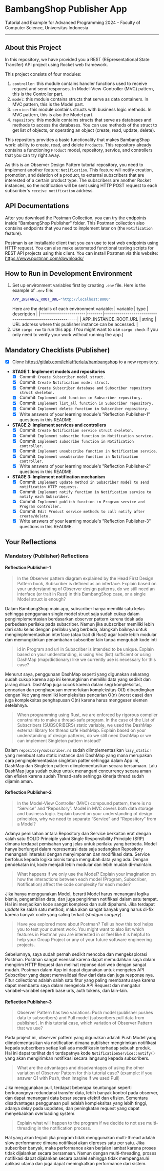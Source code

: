 # BambangShop Publisher App
Tutorial and Example for Advanced Programming 2024 - Faculty of Computer Science, Universitas Indonesia

---

## About this Project
In this repository, we have provided you a REST (REpresentational State Transfer) API project using Rocket web framework.

This project consists of four modules:
1.  `controller`: this module contains handler functions used to receive request and send responses.
    In Model-View-Controller (MVC) pattern, this is the Controller part.
2.  `model`: this module contains structs that serve as data containers.
    In MVC pattern, this is the Model part.
3.  `service`: this module contains structs with business logic methods.
    In MVC pattern, this is also the Model part.
4.  `repository`: this module contains structs that serve as databases and methods to access the databases.
    You can use methods of the struct to get list of objects, or operating an object (create, read, update, delete).

This repository provides a basic functionality that makes BambangShop work: ability to create, read, and delete `Product`s.
This repository already contains a functioning `Product` model, repository, service, and controllers that you can try right away.

As this is an Observer Design Pattern tutorial repository, you need to implement another feature: `Notification`.
This feature will notify creation, promotion, and deletion of a product, to external subscribers that are interested of a certain product type.
The subscribers are another Rocket instances, so the notification will be sent using HTTP POST request to each subscriber's `receive notification` address.

## API Documentations
After you download the Postman Collection, you can try the endpoints inside "BambangShop Publisher" folder.
This Postman collection also contains endpoints that you need to implement later on (the `Notification` feature).

Postman is an installable client that you can use to test web endpoints using HTTP request.
You can also make automated functional testing scripts for REST API projects using this client.
You can install Postman via this website: https://www.postman.com/downloads/

## How to Run in Development Environment
1.  Set up environment variables first by creating `.env` file.
    Here is the example of `.env` file:
    ```bash
    APP_INSTANCE_ROOT_URL="http://localhost:8000"
    ```
    Here are the details of each environment variable:
    | variable              | type   | description                                                |
    |-----------------------|--------|------------------------------------------------------------|
    | APP_INSTANCE_ROOT_URL | string | URL address where this publisher instance can be accessed. |
2.  Use `cargo run` to run this app.
    (You might want to use `cargo check` if you only need to verify your work without running the app.)

## Mandatory Checklists (Publisher)
-   [x] Clone https://gitlab.com/ichlaffterlalu/bambangshop to a new repository.
-   **STAGE 1: Implement models and repositories**
    -   [x] Commit: `Create Subscriber model struct.`
    -   [x] Commit: `Create Notification model struct.`
    -   [x] Commit: `Create Subscriber database and Subscriber repository struct skeleton.`
    -   [x] Commit: `Implement add function in Subscriber repository.`
    -   [x] Commit: `Implement list_all function in Subscriber repository.`
    -   [x] Commit: `Implement delete function in Subscriber repository.`
    -   [x] Write answers of your learning module's "Reflection Publisher-1" questions in this README.
-   **STAGE 2: Implement services and controllers**
    -   [x] Commit: `Create Notification service struct skeleton.`
    -   [x] Commit: `Implement subscribe function in Notification service.`
    -   [x] Commit: `Implement subscribe function in Notification controller.`
    -   [x] Commit: `Implement unsubscribe function in Notification service.`
    -   [x] Commit: `Implement unsubscribe function in Notification controller.`
    -   [x] Write answers of your learning module's "Reflection Publisher-2" questions in this README.
-   **STAGE 3: Implement notification mechanism**
    -   [x] Commit: `Implement update method in Subscriber model to send notification HTTP requests.`
    -   [x] Commit: `Implement notify function in Notification service to notify each Subscriber.`
    -   [x] Commit: `Implement publish function in Program service and Program controller.`
    -   [x] Commit: `Edit Product service methods to call notify after create/delete.`
    -   [x] Write answers of your learning module's "Reflection Publisher-3" questions in this README.

## Your Reflections
### Mandatory (Publisher) Reflections

#### Reflection Publisher-1
>In the Observer pattern diagram explained by the Head First Design Pattern book, Subscriber is defined as an interface. Explain based on your understanding of Observer design patterns, do we still need an interface (or trait in Rust) in this BambangShop case, or a single Model struct is enough?

Dalam BambangShop main app, subscriber hanya memiliki satu kelas sehingga penggunaan single model struct saja sudah cukup dalam pengimplementasian berdasarkan observer pattern karena tidak ada perbedaan perilaku pada subscriber. Namun jika subscriber memiliki lebih dari satu kelas dengan perilaku yang berbeda, alangkah baiknya untuk mengimplementasikan interface (atau trait di Rust) agar kode lebih modular dan memungkinkan penambahan subscriber lain tanpa mengubah kode inti

>id in Program and url in Subscriber is intended to be unique. Explain based on your understanding, is using Vec (list) sufficient or using DashMap (map/dictionary) like we currently use is necessary for this case?

Menurut saya, penggunaan DashMap seperti yang digunakan sekarang sudah cukup karena app ini kemungkinan memiliki data yang sedikit dan jarang dicari. DashMap juga cocok karena dalam segi kompleksitas, pencarian dan penghapusan memerlukan kompleksitas O(1) dibandingkan dengan Vec yang memiliki kompleksitas pencarian O(n) (worst case) dan juga kompleksitas penghapusan O(n) karena harus menggeser elemen setelahnya.

>When programming using Rust, we are enforced by rigorous compiler constraints to make a thread-safe program. In the case of the List of Subscribers (SUBSCRIBERS) static variable, we used the DashMap external library for thread safe HashMap. Explain based on your understanding of design patterns, do we still need DashMap or we can implement Singleton pattern instead?

Dalam `repository/subscriber.rs` sudah diimplementasikan `lazy_static!` yang membuat satu static instance dari DashMap yang mana merupakan cara pengimplementasian singleton patter sehingga dalam App ini, DashMap dan Singleton pattern diimplementasikan secara bersamaan. Lalu DashMap juga sudah cukup untuk menangani concurrency secara aman dan efisien karena sudah Thread-safe sehingga kinerja thread sudah dijamin aman.

#### Reflection Publisher-2
>In the Model-View Controller (MVC) compound pattern, there is no “Service” and “Repository”. Model in MVC covers both data storage and business logic. Explain based on your understanding of design principles, why we need to separate “Service” and “Repository” from a Model?

Adanya pemisahan antara Repository dan Service berkaitan erat dengan salah satu SOLID Principle yakni Single Responsibility Principle (SRP) dimana terdapat pemisahan yang jelas untuk perilaku yang berbeda. Model hanya berfungsi dalam representasi data saja sedangkan Repository menangani interaksi dengan menyimpanan dan modifikasi data. Service berfokus kepada logika bisnis tanpa mengubah data yang ada. Dengan pendekatan ini, kode menjadi lebih modular dan lebih mudah di-maintain.

>What happens if we only use the Model? Explain your imagination on how the interactions between each model (Program, Subscriber, Notification) affect the code complexity for each model?

Jika hanya menggunakan Model, berarti Model harus menangani logika bisnis, pengambilan data, dan juga pengiriman notifikasi dalam satu tempat. Hal ini menjadikan kode sangat kompleks dan sulit dipahami. Jika terdapat _update_ ke salah satu method, maka akan sangat banyak yang harus di-fix karena banyak code yang saling terkait (_shotgun surgery_). 

>Have you explored more about Postman? Tell us how this tool helps you to test your current work. You might want to also list which features in Postman you are interested in or feel like it is helpful to help your Group Project or any of your future software engineering projects.

Sebelumnya, saya sudah pernah sedikit mencoba dan mengeksplorasi Postman. Postman sangat esensial karena dapat memudahkan saya dalam mengirim HTTP Request dan melihat reponse dari web dengan sangat mudah. Postman dalam App ini dapat digunakan untuk mengetes API Subscriber yang dapat memvalidasi flow dari data dan juga response nya. Fitur collections adalah salah satu fitur yang paling membantu saya karena dapat membantu saya dalam mengelola API Request dan mengatur variabel-variabel seperti base urls, auth tokens, dan lain-lain.

#### Reflection Publisher-3
>Observer Pattern has two variations: Push model (publisher pushes data to subscribers) and Pull model (subscribers pull data from publisher). In this tutorial case, which variation of Observer Pattern that we use?

Pada project ini, observer pattern yang digunakan adalah Push Model yang diimplementasikan via notification dimana publisher mengirimkan notifikasi kepada subscribers setiap kali ada modifikasin terhadap sebuah produk. Hal ini dapat terlihat dari terdapatnya kode `NotificationService::notify()` yang akan mengirimkan notifikasi secara langsung kepada subscribers.

>What are the advantages and disadvantages of using the other variation of Observer Pattern for this tutorial case? (example: if you answer Q1 with Push, then imagine if we used Pull)

Jika menggunakan pull, terdapat beberapa keuntungan seperti berkurangnya redundansi transfer data, lebih banyak kontrol pada observer, dan dapat menangani data besar secara efektif dan efisien. Sementara disadvantages penggunaan pull adalah kompleksitas yang lebih tinggi, adanya delay pada uopdates, dan peningkatan request yang dapat menyebabkan overloading system.

>Explain what will happen to the program if we decide to not use multi-threading in the notification process.

Hal yang akan terjadi jika program tidak menggunakan multi-thread adalah slow performance dimana notifikasi akan diproses satu per satu. Jika subscriber banyak, maka performance akan berjalan lambat karena proses tidak dijalankan secara bersamaan. Namun dengan multi-threading, proses notifikasi dapat dijalankan secara paralel sehingga tidak mempengaruhi aplikasi utama dan juga dapat meningkatkan performance dari sistem.